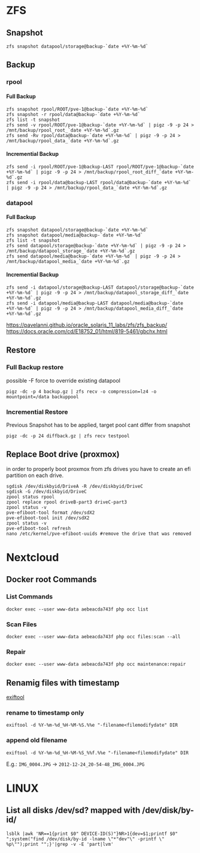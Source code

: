 # ZFS

## Snapshot

```
zfs snapshot datapool/storage@backup-`date +%Y-%m-%d`
```

## Backup

### rpool

#### Full Backup

```
zfs snapshot rpool/ROOT/pve-1@backup-`date +%Y-%m-%d`
zfs snapshot -r rpool/data@backup-`date +%Y-%m-%d`
zfs list -t snapshot
zfs send -v rpool/ROOT/pve-1@backup-`date +%Y-%m-%d` | pigz -9 -p 24 > /mnt/backup/rpool_root_`date +%Y-%m-%d`.gz
zfs send -Rv rpool/data@backup-`date +%Y-%m-%d` | pigz -9 -p 24 > /mnt/backup/rpool_data_`date +%Y-%m-%d`.gz
```

#### Incremential Backup

```
zfs send -i rpool/ROOT/pve-1@backup-LAST rpool/ROOT/pve-1@backup-`date +%Y-%m-%d` | pigz -9 -p 24 > /mnt/backup/rpool_root_diff_`date +%Y-%m-%d`.gz
zfs send -i rpool/data@backup-LAST rpool/data@backup-`date +%Y-%m-%d` | pigz -9 -p 24 > /mnt/backup/rpool_data_`date +%Y-%m-%d`.gz
```

### datapool

#### Full Backup

```
zfs snapshot datapool/storage@backup-`date +%Y-%m-%d`
zfs snapshot datapool/media@backup-`date +%Y-%m-%d`
zfs list -t snapshot
zfs send datapool/storage@backup-`date +%Y-%m-%d` | pigz -9 -p 24 > /mnt/backup/datapool_storage_`date +%Y-%m-%d`.gz
zfs send datapool/media@backup-`date +%Y-%m-%d` | pigz -9 -p 24 > /mnt/backup/datapool_media_`date +%Y-%m-%d`.gz
```

#### Incremential Backup

```
zfs send -i datapool/storage@backup-LAST datapool/storage@backup-`date +%Y-%m-%d` | pigz -9 -p 24 > /mnt/backup/datapool_storage_diff_`date +%Y-%m-%d`.gz
zfs send -i datapool/media@backup-LAST datapool/media@backup-`date +%Y-%m-%d` | pigz -9 -p 24 > /mnt/backup/datapool_media_diff_`date +%Y-%m-%d`.gz
```

<https://pavelanni.github.io/oracle_solaris_11_labs/zfs/zfs_backup/>\
<https://docs.oracle.com/cd/E18752_01/html/819-5461/gbchx.html>

## Restore

### Full Backup restore

possible -F force to override existing datapool

```
pigz -dc -p 4 backup.gz | zfs recv -o compression=lz4 -o mountpoint=/data backuppool
```

### Incremential Restore

Previous Snapshot has to be applied, target pool cant differ from snapshot

```
pigz -dc -p 24 diffback.gz | zfs recv testpool
```

## Replace Boot drive (proxmox)

in order to properly boot proxmox from zfs drives you have to create an efi partition on each drive.

```
sgdisk /dev/diskbyid/DriveA -R /dev/diskbyid/DriveC
sgdisk -G /dev/diskbyid/DriveC
zpool status rpool
zpool replace rpool driveB-part3 driveC-part3
zpool status -v
pve-efiboot-tool format /dev/sdX2
pve-efiboot-tool init /dev/sdX2
zpool status -v
pve-efiboot-tool refresh
nano /etc/kernel/pve-efiboot-uuids #remove the drive that was removed
```

# Nextcloud

## Docker root Commands

### List Commands

```
docker exec --user www-data aebeacda743f php occ list
```

### Scan Files

```
docker exec --user www-data aebeacda743f php occ files:scan --all
```

### Repair

```
docker exec --user www-data aebeacda743f php occ maintenance:repair
```

## Renamig files with timestamp

[exiftool](https://exiftool.org/)

### rename to timestamp only

```
exiftool -d %Y-%m-%d_%H-%M-%S.%%e "-filename<filemodifydate" DIR
```

### append old filename

```
exiftool -d %Y-%m-%d_%H-%M-%S_%%f.%%e "-filename<filemodifydate" DIR
``` 

E.g.: `IMG_0004.JPG` \-> `2012-12-24_20-54-48_IMG_0004.JPG`

# LINUX

## List all disks /dev/sd? mapped with /dev/disk/by-id/

```
lsblk |awk 'NR==1{print $0" DEVICE-ID(S)"}NR>1{dev=$1;printf $0" ";system("find /dev/disk/by-id -lname \"*"dev"\" -printf \" %p\"");print "";}'|grep -v -E 'part|lvm'
```